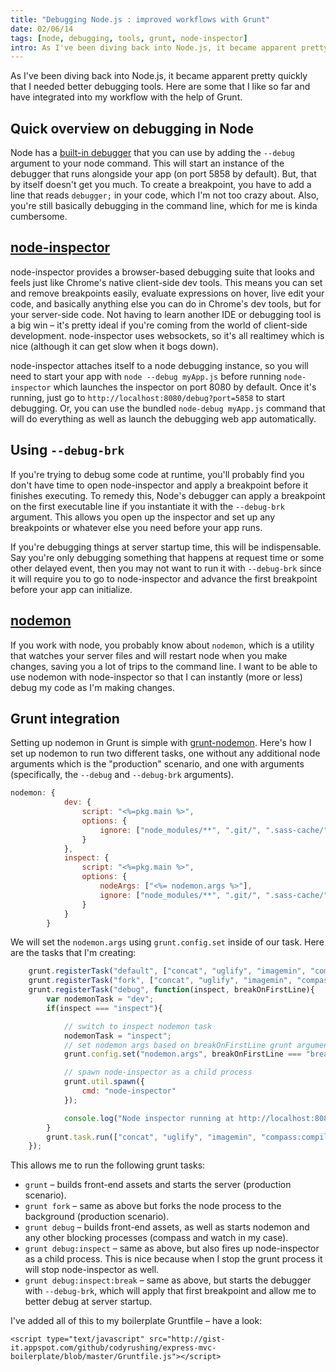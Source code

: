 ```yaml
---
title: "Debugging Node.js : improved workflows with Grunt"
date: 02/06/14
tags: [node, debugging, tools, grunt, node-inspector]
intro: As I've been diving back into Node.js, it became apparent pretty quickly that I needed better debugging tools.  Here are some that I like so far and have integrated into my workflow with the help of Grunt.
---
```


As I've been diving back into Node.js, it became apparent pretty quickly that I needed better debugging tools.  Here are some that I like so far and have integrated into my workflow with the help of Grunt.

## Quick overview on debugging in Node

Node has a [built-in debugger](http://nodejs.org/api/debugger.html) that you can use by adding the `--debug` argument to your node command.  This will start an instance of the debugger that runs alongside your app (on port 5858 by default).  But, that by itself doesn't get you much.  To create a breakpoint, you have to add a line that reads `debugger;` in your code, which I'm not too crazy about.  Also, you're still basically debugging in the command line, which for me is kinda cumbersome.

## [node-inspector](https://github.com/node-inspector/node-inspector)

node-inspector provides a browser-based debugging suite that looks and feels just like Chrome's native client-side dev tools.  This means you can set and remove breakpoints easily, evaluate expressions on hover, live edit your code, and basically anything else you can do in Chrome's dev tools, but for your server-side code.  Not having to learn another IDE or debugging tool is a big win &ndash; it's pretty ideal if you're coming from the world of client-side development.  node-inspector uses websockets, so it's all realtimey which is nice (although it can get slow when it bogs down).

node-inspector attaches itself to a node debugging instance, so you will need to start your app with `node --debug myApp.js` before running `node-inspector` which launches the inspector on port 8080 by default.  Once it's running, just go to `http://localhost:8080/debug?port=5858` to start debugging.  Or, you can use the bundled `node-debug myApp.js` command that will do everything as well as launch the debugging web app automatically.

## Using `--debug-brk`
If you're trying to debug some code at runtime, you'll probably find you don't have time to open node-inspector and apply a breakpoint before it finishes executing.  To remedy this, Node's debugger can apply a breakpoint on the first executable line if you instantiate it with the `--debug-brk` argument.  This allows you open up the inspector and set up any breakpoints or whatever else you need before your app runs.

If you're debugging things at server startup time, this will be indispensable.  Say you're only debugging something that happens at request time or some other delayed event, then you may not want to run it with `--debug-brk` since it will require you to go to node-inspector and advance the first breakpoint before your app can initialize.

## [nodemon](https://github.com/remy/nodemon)

If you work with node, you probably know about `nodemon`, which is a utility that watches your server files and will restart node when you make changes, saving you a lot of trips to the command line.  I want to be able to use nodemon with node-inspector so that I can instantly (more or less) debug my code as I'm making changes.

## Grunt integration

Setting up nodemon in Grunt is simple with [grunt-nodemon](https://github.com/ChrisWren/grunt-nodemon).  Here's how I set up nodemon to run two different tasks, one without any additional node arguments which is the "production" scenario, and one with arguments (specifically, the `--debug` and `--debug-brk` arguments).

```javascript
nodemon: {
            dev: {
                script: "<%=pkg.main %>",
                options: {
                    ignore: ["node_modules/**", ".git/", ".sass-cache/", "public/", "Gruntfile.js"]
                }
            },
            inspect: {
                script: "<%=pkg.main %>",
                options: {
                    nodeArgs: ["<%= nodemon.args %>"],
                    ignore: ["node_modules/**", ".git/", ".sass-cache/", "public/", "Gruntfile.js"]
                }
            }
        }
```

We will set the `nodemon.args` using `grunt.config.set` inside of our task.  Here are the tasks that I'm creating:

```javascript
    grunt.registerTask("default", ["concat", "uglify", "imagemin", "compass:compile", "cssmin", "handlebars", "shell:app"]);
    grunt.registerTask("fork", ["concat", "uglify", "imagemin", "compass:compile", "cssmin", "handlebars", "shell:appFork"]);
    grunt.registerTask("debug", function(inspect, breakOnFirstLine){
        var nodemonTask = "dev";
        if(inspect === "inspect"){

            // switch to inspect nodemon task
            nodemonTask = "inspect";
            // set nodemon args based on breakOnFirstLine grunt argument
            grunt.config.set("nodemon.args", breakOnFirstLine === "break" ? "--debug-brk" : "--debug");

            // spawn node-inspector as a child process
            grunt.util.spawn({
                cmd: "node-inspector"
            });

            console.log("Node inspector running at http://localhost:8080/debug?port=5858");
        }
        grunt.task.run(["concat", "uglify", "imagemin", "compass:compile", "cssmin", "handlebars", "concurrent:"+nodemonTask]);
    });
```

This allows me to run the following grunt tasks:

* `grunt` &ndash; builds front-end assets and starts the server (production scenario).</li>
* `grunt fork` &ndash; same as above but forks the node process to the background (production scenario).</li>
* `grunt debug` &ndash; builds front-end assets, as well as starts nodemon and any other blocking processes (compass and watch in my case).</li>
* `grunt debug:inspect` &ndash; same as above, but also fires up node-inspector as a child process.  This is nice because when I stop the grunt process it will stop node-inspector as well.</li>
* `grunt debug:inspect:break` &ndash; same as above, but starts the debugger with `--debug-brk`, which will apply that first breakpoint and allow me to better debug at server startup.</li>

I've added all of this to my boilerplate Gruntfile &ndash; have a look:

```
<script type="text/javascript" src="http://gist-it.appspot.com/github/codyrushing/express-mvc-boilerplate/blob/master/Gruntfile.js"></script>
```
